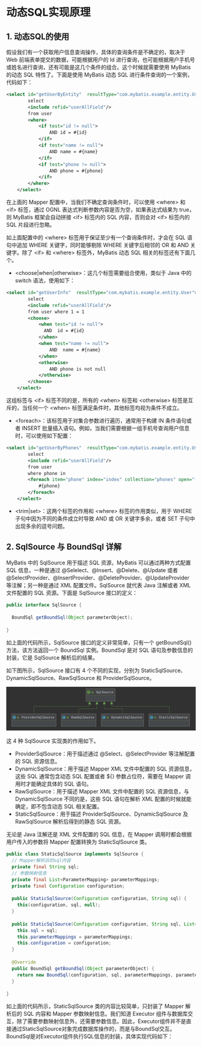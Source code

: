 # 动态SQL实现原理

## 1. 动态SQL的使用

假设我们有一个获取用户信息查询操作，具体的查询条件是不确定的，取决于 Web 前端表单提交的数据，可能根据用户的 Id 进行查询，也可能根据用户手机号或姓名进行查询，还有可能是这几个条件的组合。这个时候就需要使用 MyBatis 的动态 SQL 特性了。下面是使用 MyBatis 动态 SQL 进行条件查询的一个案例，代码如下：

```xml
<select id="getUserByEntity"  resultType="com.mybatis.example.entity.User">
        select
        <include refid="userAllField"/>
        from user
        <where>
            <if test="id != null">
                AND id = #{id}
            </if>
            <if test="name != null">
                AND name = #{name}
            </if>
            <if test="phone != null">
                AND phone = #{phone}
            </if>
        </where>
    </select>
```

在上面的 Mapper 配置中，当我们不确定查询条件时，可以使用 \<where> 和 \<if> 标签，通过 OGNL 表达式判断参数内容是否为空，如果表达式结果为 true，则 MyBatis 框架会自动拼接 \<if> 标签内的 SQL 内容，否则会对 \<if> 标签内的 SQL 片段进行忽略。

如上面配置中的 \<where> 标签用于保证至少有一个查询条件时，才会在 SQL 语句中追加 WHERE 关键字，同时能够剔除 WHERE 关键字后相邻的 OR 和 AND 关键字。除了 \<if> 和 \<where> 标签外，MyBatis 动态 SQL 相关的标签还有下面几个。

-   <choose|when|otherwise>：这几个标签需要组合使用，类似于 Java 中的 switch 语法，使用如下：

```xml
<select id="getUserInfo"  resultType="com.mybatis.example.entity.User">
        select
        <include refid="userAllField"/>
        from user where 1 = 1
        <choose>
            <when test="id != null">
              AND  id = #{id}
            </when>
            <when test="name != null">
                AND  name = #{name}
            </when>
            <otherwise>
                AND phone is not null
            </otherwise>
        </choose>
    </select>
```

这组标签与 \<if> 标签不同的是，所有的 \<when> 标签和 \<otherwise> 标签是互斥的，当任何一个 \<when> 标签满足条件时，其他标签均视为条件不成立。

-   \<foreach>：该标签用于对集合参数进行遍历，通常用于构建 IN 条件语句或者 INSERT 批量插入语句。例如，当我们需要根据一组手机号查询用户信息时，可以使用如下配置：

```xml
<select id="getUserByPhones"  resultType="com.mybatis.example.entity.User">
        select
        <include refid="userAllField"/>
        from user
        where phone in
        <foreach item="phone" index="index" collection="phones" open="(" separator="," close=")">
            #{phone}
        </foreach>
    </select>
```

-   <trim|set>：这两个标签的作用和 \<where> 标签的作用类似，用于 WHERE 子句中因为不同的条件成立时导致 AND 或 OR 关键字多余，或者 SET 子句中出现多余的逗号问题。

## 2. SqlSource 与 BoundSql 详解

MyBatis 中的 SqlSource 用于描述 SQL 资源，MyBatis 可以通过两种方式配置 SQL 信息，一种是通过 @Selelect、@Insert、@Delete、@Update 或者 @SelectProvider、@InsertProvider、@DeleteProvider、@UpdateProvider 等注解；另一种是通过 XML 配置文件。SqlSource 就代表 Java 注解或者 XML 文件配置的 SQL 资源。下面是 SqlSource 接口的定义：

```java
public interface SqlSource {

  BoundSql getBoundSql(Object parameterObject);

}
```

如上面的代码所示，SqlSource 接口的定义非常简单，只有一个 getBoundSql() 方法，该方法返回一个 BoundSql 实例。BoundSql 是对 SQL 语句及参数信息的封装，它是 SqlSource 解析后的结果。

如下图所示，SqlSource 接口有 4 个不同的实现，分别为 StaticSqlSource、DynamicSqlSource、RawSqlSource 和 ProviderSqlSource。

![image-20200715152254601](img/MyBatis-5-1.png)

这 4 种 SqlSource 实现类的作用如下。

-   ProviderSqlSource：用于描述通过 @Select、@SelectProvider 等注解配置的 SQL 资源信息。
-   DynamicSqlSource：用于描述 Mapper XML 文件中配置的 SQL 资源信息，这些 SQL 通常包含动态 SQL 配置或者 ${} 参数占位符，需要在 Mapper 调用时才能确定具体的 SQL 语句。
-   RawSqlSource：用于描述 Mapper XML 文件中配置的 SQL 资源信息，与 DynamicSqlSource 不同的是，这些 SQL 语句在解析 XML 配置的时候就能确定，即不包含动态 SQL 相关配置。
-   StaticSqlSource：用于描述 ProviderSqlSource、DynamicSqlSource 及 RawSqlSource 解析后得到的静态 SQL 资源。

无论是 Java 注解还是 XML 文件配置的 SQL 信息，在 Mapper 调用时都会根据用户传入的参数将 Mapper 配置转换为 StaticSqlSource 类。

```java
public class StaticSqlSource implements SqlSource {
  // Mapper解析后的sql内容
  private final String sql;
  // 参数映射信息
  private final List<ParameterMapping> parameterMappings;
  private final Configuration configuration;

  public StaticSqlSource(Configuration configuration, String sql) {
    this(configuration, sql, null);
  }

  public StaticSqlSource(Configuration configuration, String sql, List<ParameterMapping> parameterMappings) {
    this.sql = sql;
    this.parameterMappings = parameterMappings;
    this.configuration = configuration;
  }

  @Override
  public BoundSql getBoundSql(Object parameterObject) {
    return new BoundSql(configuration, sql, parameterMappings, parameterObject);
  }

}
```

如上面的代码所示，StaticSqlSource 类的内容比较简单，只封装了 Mapper 解析后的 SQL 内容和 Mapper 参数映射信息。我们知道 Executor 组件与数据库交互，除了需要参数映射信息外，还需要参数信息。因此，Executor组件并不是直接通过StaticSqlSource对象完成数据库操作的，而是与BoundSql交互。BoundSql是对Executor组件执行SQL信息的封装，具体实现代码如下：